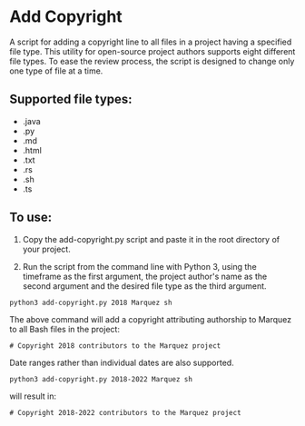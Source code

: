 <!-- Copyright 2022 contributors to the add-copyright project -->

# Add Copyright

A script for adding a copyright line to all files in a project having a specified file type. This utility for open-source project authors supports eight different file types. To ease the review process, the script is designed to change only one type of file at a time.

## Supported file types:

* .java
* .py
* .md
* .html
* .txt
* .rs
* .sh
* .ts

## To use:

1. Copy the add-copyright.py script and paste it in the root directory of your project.

2. Run the script from the command line with Python 3, using the timeframe as the first argument, the project author's name as the second argument and the desired file type as the third argument.

`python3 add-copyright.py 2018 Marquez sh`

The above command will add a copyright attributing authorship to Marquez to all Bash files in the project:

`# Copyright 2018 contributors to the Marquez project`

Date ranges rather than individual dates are also supported.

`python3 add-copyright.py 2018-2022 Marquez sh` 

will result in:

`# Copyright 2018-2022 contributors to the Marquez project`